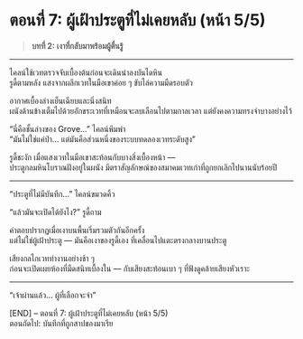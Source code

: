 
# ตอนที่ 7: ผู้เฝ้าประตูที่ไม่เคยหลับ (หน้า 5/5)

> **บทที่ 2: เงาที่กลับมาพร้อมผู้ตื่นรู้**  

---

ไคลน์ใช้เวทตรวจจับเบื้องต้นก่อนจะเดินนำลงบันไดหิน  
รูดี้ตามหลัง แสงจากผลึกเวทในมือเขาค่อย ๆ ขับไล่ความมืดรอบตัว

อากาศเบื้องล่างเย็นเฉียบและนิ่งสนิท  
ผนังด้านข้างเต็มไปด้วยอักขระเวทที่เหมือนจะลบเลือนไปตามกาลเวลา แต่ยังคงความทรงจำบางอย่างไว้

“นี่คือชั้นล่างของ Grove...” ไคลน์พึมพำ  
“มันไม่ใช่แค่ป่า... แต่มันคือส่วนหนึ่งของระบบทดลองเวทระดับสูง”

รูดี้ชะงัก เมื่อแสงเวทในมือเขาสะท้อนกับบางสิ่งเบื้องหน้า —  
ประตูกลมหินโบราณฝังอยู่ในผนัง มีตราสัญลักษณ์ของสมาคมเวทเก่าที่ถูกยกเลิกไปนานนับร้อยปี

---

“ประตูที่ไม่มีบันทึก...” ไคลน์ขมวดคิ้ว

“แล้วมันจะเปิดได้ยังไง?” รูดี้ถาม

คำตอบปรากฏเมื่อเงาบนพื้นเริ่มรวมตัวกันอีกครั้ง  
แต่ไม่ใช่ผู้เฝ้าประตู — มันคือเงาของรูดี้เอง ที่เคลื่อนไปแตะตรงกลางบานประตู

เสียงกลไกเวททำงานอย่างช้า ๆ  
ก่อนจะเปิดเผยห้องที่มืดสนิทเบื้องใน — กับเสียงสะท้อนเบา ๆ ที่ฟังดูคล้ายเสียงหัวเราะ

---

“เจ้าผ่านแล้ว... ผู้ที่เลือกจะจำ”

[END] – ตอนที่ 7: ผู้เฝ้าประตูที่ไม่เคยหลับ (หน้า 5/5)  
ตอนถัดไป: บันทึกที่ถูกสาปของมาเรีย 
